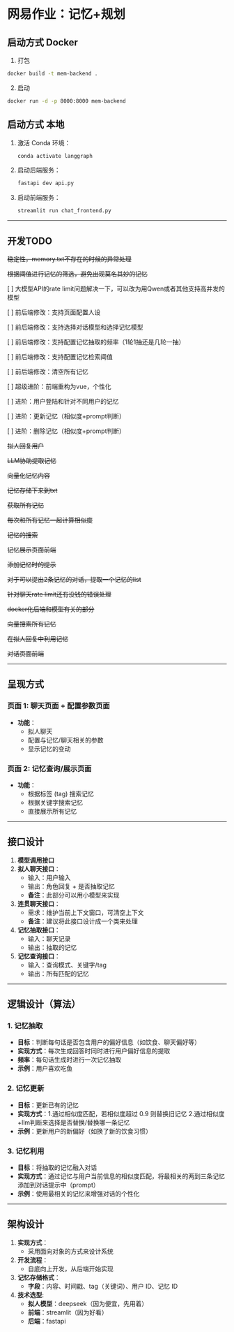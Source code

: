 # 网易作业：记忆+规划

## 启动方式 Docker

1. 打包

```bash
docker build -t mem-backend .  
```

2. 启动

```bash
docker run -d -p 8000:8000 mem-backend
```

## 启动方式 本地

1. 激活 Conda 环境：
    ```bash
    conda activate langgraph
    ```

2. 启动后端服务：
    ```bash
    fastapi dev api.py
    ```

3. 启动前端服务：
    ```bash
    streamlit run chat_frontend.py
    ```

---

## 开发TODO

~~稳定性，memory.txt不存在的时候的异常处理~~

~~根据阈值进行记忆的筛选，避免出现莫名其妙的记忆~~

[ ] 大模型API的rate limit问题解决一下，可以改为用Qwen或者其他支持高并发的模型

[ ] 前后端修改：支持页面配置人设

[ ] 前后端修改：支持选择对话模型和选择记忆模型

[ ] 前后端修改：支持配置记忆抽取的频率（1轮1抽还是几轮一抽）

[ ] 前后端修改：支持配置记忆检索阈值

[ ] 前后端修改：清空所有记忆

[ ] 超级进阶：前端重构为vue，个性化

[ ] 进阶：用户登陆和针对不同用户的记忆

[ ] 进阶：更新记忆（相似度+prompt判断）

[ ] 进阶：删除记忆（相似度+prompt判断）

~~拟人回复用户~~

~~LLM协助提取记忆~~

~~向量化记忆内容~~

~~记忆存储下来到txt~~

~~获取所有记忆~~

~~每次和所有记忆一起计算相似度~~

~~记忆的搜索~~

~~记忆展示页面前端~~

~~添加记忆时的提示~~

~~对于可以提出2条记忆的对话，提取一个记忆的list~~

~~针对聊天rate limit还有没钱的错误处理~~

~~docker化后端和模型有关的部分~~

~~向量搜索所有记忆~~

~~在拟人回复中利用记忆~~

~~对话页面前端~~

---

## 呈现方式

### 页面 1: 聊天页面 + 配置参数页面
- **功能**：
    - 拟人聊天
    - 配置与记忆/聊天相关的参数
    - 显示记忆的变动

### 页面 2: 记忆查询/展示页面
- **功能**：
    - 根据标签 (tag) 搜索记忆
    - 根据关键字搜索记忆
    - 直接展示所有记忆

---

## 接口设计

1. **模型调用接口**
2. **拟人聊天接口**：
    - 输入：用户输入
    - 输出：角色回复 + 是否抽取记忆
    - **备注**：此部分可以用小模型来实现
3. **连贯聊天接口**：
    - 需求：维护当前上下文窗口，可清空上下文
    - **备注**：建议将此接口设计成一个类来处理
4. **记忆抽取接口**：
    - 输入：聊天记录
    - 输出：抽取的记忆
5. **记忆查询接口**：
    - 输入：查询模式、关键字/tag
    - 输出：所有匹配的记忆

---

## 逻辑设计（算法）

### 1. 记忆抽取
- **目标**：判断每句话是否包含用户的偏好信息（如饮食、聊天偏好等）
- **实现方式**：每次生成回答时同时进行用户偏好信息的提取
- **频率**：每句话生成时进行一次记忆抽取
- **示例**：用户喜欢吃鱼

### 2. 记忆更新
- **目标**：更新已有的记忆
- **实现方式**：1.通过相似度匹配，若相似度超过 0.9 则替换旧记忆 2.通过相似度+llm判断来选择是否替换/替换哪一条记忆
- **示例**：更新用户的新偏好（如换了新的饮食习惯）

### 3. 记忆利用
- **目标**：将抽取的记忆融入对话
- **实现方式**：通过记忆与用户当前信息的相似度匹配，将最相关的两到三条记忆添加到对话提示中（prompt）
- **示例**：使用最相关的记忆来增强对话的个性化

---

## 架构设计

1. **实现方式**：
    - 采用面向对象的方式来设计系统
2. **开发流程**：
    - 自底向上开发，从后端开始实现
3. **记忆存储格式**：
    - **字段**：内容、时间戳、tag（关键词）、用户 ID、记忆 ID
4. **技术选型**:
   - **拟人模型**：deepseek（因为便宜，先用着）
   - **前端**：streamlit（因为好看）
   - **后端**：fastapi